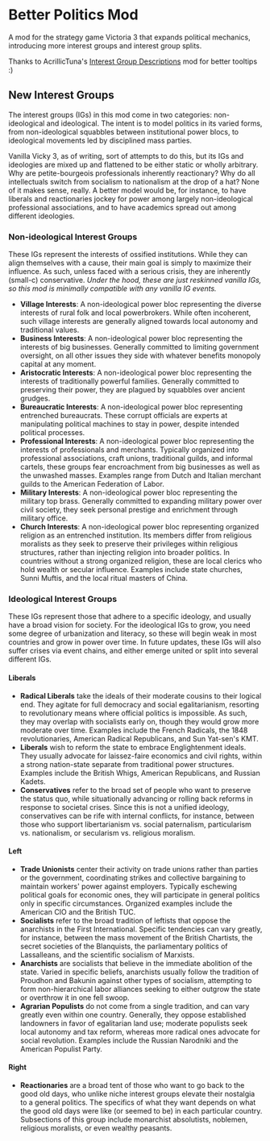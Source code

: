 # Better Politics Mod
 A mod for the strategy game Victoria 3 that expands political mechanics, introducing more interest groups and interest group splits.

 Thanks to AcrillicTuna's [Interest Group Descriptions](https://steamcommunity.com/sharedfiles/filedetails/?id=2898602048) mod for better tooltips :)
 
## New Interest Groups
 The interest groups (IGs) in this mod come in two categories: non-ideological and ideological. The intent is to model politics in its varied forms, from non-ideological squabbles between institutional power blocs, to ideological movements led by disciplined mass parties. 
 
 Vanilla Vicky 3, as of writing, sort of attempts to do this, but its IGs and ideologies are mixed up and flattened to be either static or wholly arbitrary. Why are petite-bourgeois professionals inherently reactionary? Why do all intellectuals switch from socialism to nationalism at the drop of a hat? None of it makes sense, really. A better model would be, for instance, to have liberals and reactionaries jockey for power among largely non-ideological professional associations, and to have academics spread out among different ideologies.
 
 ### Non-ideological Interest Groups
 These IGs represent the interests of ossified institutions. While they can align themselves with a cause, their main goal is simply to maximize their influence. As such, unless faced with a serious crisis, they are inherently (small-c) conservative. *Under the hood, these are just reskinned vanilla IGs, so this mod is minimally compatible with any vanilla IG events.*
 
- **Village Interests**: A non-ideological power bloc representing the diverse interests of rural folk and local powerbrokers. While often incoherent, such village interests are generally aligned towards local autonomy and traditional values.
- **Business Interests**: A non-ideological power bloc representing the interests of big businesses. Generally committed to limiting government oversight, on all other issues they side with whatever benefits monopoly capital at any moment.
- **Aristocratic Interests**: A non-ideological power bloc representing the interests of traditionally powerful families. Generally committed to preserving their power, they are plagued by squabbles over ancient grudges. 
- **Bureaucratic Interests**: A non-ideological power bloc representing entrenched bureaucrats. These corrupt officials are experts at manipulating political machines to stay in power, despite intended political processes.
- **Professional Interests**: A non-ideological power bloc representing the interests of professionals and merchants. Typically organized into professional associations, craft unions, traditional guilds, and informal cartels, these groups fear encroachment from big businesses as well as the unwashed masses. Examples range from Dutch and Italian merchant guilds to the American Federation of Labor.
- **Military Interests**: A non-ideological power bloc representing the military top brass. Generally committed to expanding military power over civil society, they seek personal prestige and enrichment through military office.
- **Church Interests**: A non-ideological power bloc representing organized religion as an entrenched institution. Its members differ from religious moralists as they seek to preserve their privileges within religious structures, rather than injecting religion into broader politics. In countries without a strong organized religion, these are local clerics who hold wealth or secular influence. Examples include state churches, Sunni Muftis, and the local ritual masters of China.

### Ideological Interest Groups
 These IGs represent those that adhere to a specific ideology, and usually have a broad vision for society. For the ideological IGs to grow, you need some degree of urbanization and literacy, so these will begin weak in most countries and grow in power over time. In future updates, these IGs will also suffer crises via event chains, and either emerge united or split into several different IGs.

 
#### Liberals
 - **Radical Liberals** take the ideals of their moderate cousins to their logical end. They agitate for full democracy and social egalitarianism, resorting to revolutionary means where official politics is impossible. As such, they may overlap with socialists early on, though they would grow more moderate over time. Examples include the French Radicals, the 1848 revolutionaries, American Radical Republicans, and Sun Yat-sen's KMT.
 - **Liberals** wish to reform the state to embrace Englightenment ideals. They usually advocate for laissez-faire economics and civil rights, within a strong nation-state separate from traditional power structures. Examples include the British Whigs, American Republicans, and Russian Kadets.
 - **Conservatives** refer to the broad set of people who want to preserve the status quo, while situationally advancing or rolling back reforms in response to societal crises. Since this is not a unified ideology, conservatives can be rife with internal conflicts, for instance, between those who support libertarianism vs. social paternalism, particularism vs. nationalism, or secularism vs. religious moralism.

#### Left
 - **Trade Unionists** center their activity on trade unions rather than parties or the government, coordinating strikes and collective bargaining to maintain workers' power against employers. Typically eschewing political goals for economic ones, they will participate in general politics only in specific circumstances. Organized examples include the American CIO and the British TUC.
 - **Socialists** refer to the broad tradition of leftists that oppose the anarchists in the First International. Specific tendencies can vary greatly, for instance, between the mass movement of the British Chartists, the secret societies of the Blanquists, the parliamentary politics of Lassalleans, and the scientific socialism of Marxists.
 - **Anarchists** are socialists that believe in the immediate abolition of the state. Varied in specific beliefs, anarchists usually follow the tradition of Proudhon and Bakunin against other types of socialism, attempting to form non-hierarchical labor alliances seeking to either outgrow the state or overthrow it in one fell swoop.
- **Agrarian Populists** do not come from a single tradition, and can vary greatly even within one country. Generally, they oppose established landowners in favor of egalitarian land use; moderate populists seek local autonomy and tax reform, whereas more radical ones advocate for social revolution. Examples include the Russian Narodniki and the American Populist Party.

#### Right
 - **Reactionaries** are a broad tent of those who want to go back to the good old days, who unlike niche interest groups elevate their nostalgia to a general politics. The specifics of what they want depends on what the good old days were like (or seemed to be) in each particular country. Subsections of this group include monarchist absolutists, noblemen, religious moralists, or even wealthy peasants.
